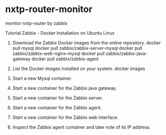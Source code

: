 # nxtp-router-monitor
monitor nxtp-router by zabbix

Tutorial Zabbix - Docker Installation on Ubuntu Linux
1. Download the Zabbix Docker images from the online repository.
docker pull mysql
docker pull zabbix/zabbix-server-mysql
docker pull zabbix/zabbix-web-nginx-mysql
docker pull zabbix/zabbix-java-gateway
docker pull zabbix/zabbix-agent

2. List the Docker images installed on your system.
docker images

3. Start a new Mysql container.

4. Start a new container for the Zabbix java gateway.


5. Start a new container for the Zabbix server.

6. Start a new container for the Zabbix agent.

7. Start a new container for the Zabbix web interface.

8. Inspect the Zabbix agent container and take note of its IP address.

